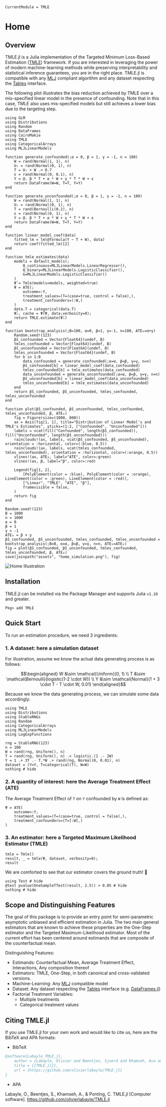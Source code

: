 ```@meta
CurrentModule = TMLE
```

# Home

## Overview

TMLE.jl is a Julia implementation of the Targeted Minimum Loss-Based Estimation ([TMLE](https://link.springer.com/book/10.1007/978-1-4419-9782-1)) framework. If you are interested in leveraging the power of modern machine-learning methods while preserving interpretability and statistical inference guarantees, you are in the right place. TMLE.jl is compatible with any [MLJ](https://alan-turing-institute.github.io/MLJ.jl/dev/) compliant algorithm and any dataset respecting the [Tables](https://tables.juliadata.org/stable/) interface.

The following plot illustrates the bias reduction achieved by TMLE over a mis-specified linear model in the presence of confounding. Note that in this case, TMLE also uses mis-specified models but still achieves a lower bias due to the targeting step.

```@setup intro
using GLM
using Distributions
using Random
using DataFrames
using CairoMakie
using TMLE
using CategoricalArrays
using MLJLinearModels

function generate_confounded(;α = 0, β = 1, γ = -1, n = 100)
    W = rand(Normal(1, 1), n)
    Uₜ = rand(Normal(0, 1), n)
    T = Uₜ + W .< 0.7
    ϵ = rand(Normal(0, 0.1), n)
    Y = @. β * T + α * W + γ * T * W + ϵ
    return DataFrame(W=W, T=T, Y=Y)
end

function generate_unconfounded(;α = 0, β = 1, γ = -1, n = 100)
    W = rand(Normal(1, 1), n)
    Uₜ = rand(Normal(0, 1), n)
    T = rand(Bernoulli(0.2), n)
    ϵ = rand(Normal(0, 1), n)
    Y = @. β * T + α * W + γ * T * W + ϵ
    return DataFrame(W=W, T=T, Y=Y)
end

function linear_model_coef(data)
    fitted_lm = lm(@formula(Y ~ T + W), data)
    return coef(fitted_lm)[2]
end

function tmle_estimates(data)
    models = default_models(;
        Q_continuous=MLJLinearModels.LinearRegressor(),
        Q_binary=MLJLinearModels.LogisticClassifier(),
        G=MLJLinearModels.LogisticClassifier()
    )
    Ψ̂ = Tmle(models=models, weighted=true)
    Ψ = ATE(;
        outcome=:Y, 
        treatment_values=(T=(case=true, control = false),),
        treatment_confounders=(:W,)
    )
    data.T = categorical(data.T)
    Ψ̂ₙ, cache = Ψ̂(Ψ, data;verbosity=0);
    return TMLE.estimate(Ψ̂ₙ)
end

function bootstrap_analysis(;B=100, α=0, β=1, γ=-1, n=100, ATE₀=α+γ)
    Random.seed!(123)
    β̂s_confounded = Vector{Float64}(undef, B)
    tmles_confounded = Vector{Float64}(undef, B)
    β̂s_unconfounded = Vector{Float64}(undef, B)
    tmles_unconfounded = Vector{Float64}(undef, B)
    for b in 1:B
        data_confounded = generate_confounded(;α=α, β=β, γ=γ, n=n)
        β̂s_confounded[b] = linear_model_coef(data_confounded)
        tmles_confounded[b] = tmle_estimates(data_confounded)
        data_unconfounded = generate_unconfounded(;α=α, β=β, γ=γ, n=n)
        β̂s_unconfounded[b] = linear_model_coef(data_unconfounded)
        tmles_unconfounded[b] = tmle_estimates(data_unconfounded)
    end
    return β̂s_confounded, β̂s_unconfounded, tmles_confounded, tmles_unconfounded
end

function plot(β̂s_confounded, β̂s_unconfounded, tmles_confounded, tmles_unconfounded, β, ATE₀)
    fig = Figure(size=(1000, 800))
    ax = Axis(fig[1, 1], title="Distribution of Linear Model's and TMLE's Estimates", yticks=(1:2, ["Confounded", "Unconfounded"]))
    labels = vcat(fill("Confounded", length(β̂s_confounded)), fill("Unconfounded", length(β̂s_unconfounded)))
    rainclouds!(ax, labels, vcat(β̂s_confounded, β̂s_unconfounded), orientation = :horizontal, color=(:blue, 0.5))
    rainclouds!(ax, labels, vcat(tmles_confounded, tmles_unconfounded), orientation = :horizontal, color=(:orange, 0.5))
    vlines!(ax, ATE₀, label="ATE", color=:green)
    vlines!(ax, β, label="β", color=:red)

    Legend(fig[1, 2], 
        [PolyElement(color = :blue), PolyElement(color = :orange), LineElement(color = :green), LineElement(color = :red)], 
        ["Linear", "TMLE", "ATE", "β"], 
        framevisible = false,
    )
    return fig
end

Random.seed!(123)
B = 1000
n = 1000
α = 0
β = 1
γ = -1
ATE₀ = β + γ
β̂s_confounded, β̂s_unconfounded, tmles_confounded, tmles_unconfounded = bootstrap_analysis(;B=B, α=α, β=β, γ=γ, n=n, ATE₀=ATE₀)
fig = plot(β̂s_confounded, β̂s_unconfounded, tmles_confounded, tmles_unconfounded, β, ATE₀)
save(joinpath("assets", "home_simulation.png"), fig)
```

![Home Illustration](assets/home_simulation.png)

## Installation

TMLE.jl can be installed via the Package Manager and supports Julia `v1.10` and greater.

```Pkg
Pkg> add TMLE
```

## Quick Start

To run an estimation procedure, we need 3 ingredients:

### 1. A dataset: here a simulation dataset

For illustration, assume we know the actual data generating process is as follows:

```math
\begin{aligned}
W  &\sim \mathcal{Uniform}(0, 1) \\
T  &\sim \mathcal{Bernoulli}(logistic(1-2 \cdot W)) \\
Y  &\sim \mathcal{Normal}(1 + 3 \cdot T - T \cdot W, 0.01)
\end{aligned}
```

Because we know the data generating process, we can simulate some data accordingly:

```@example quick-start
using TMLE
using Distributions
using StableRNGs
using Random
using CategoricalArrays
using MLJLinearModels
using LogExpFunctions

rng = StableRNG(123)
n = 100
W = rand(rng, Uniform(), n)
T = rand(rng, Uniform(), n) .< logistic.(1 .- 2W)
Y = 1 .+ 3T .- T.*W .+ rand(rng, Normal(0, 0.01), n)
dataset = (Y=Y, T=categorical(T), W=W)
nothing # hide
```

### 2. A quantity of interest: here the Average Treatment Effect (ATE)

The Average Treatment Effect of ``T`` on ``Y`` confounded by ``W`` is defined as:

```@example quick-start
Ψ = ATE(
    outcome=:Y, 
    treatment_values=(T=(case=true, control = false),), 
    treatment_confounders=(T=[:W],)
)
```

### 3. An estimator: here a Targeted Maximum Likelihood Estimator (TMLE)

```@example quick-start
tmle = Tmle()
result, _ = tmle(Ψ, dataset, verbosity=0);
result
```

We are comforted to see that our estimator covers the ground truth! 🥳

```@example quick-start
using Test # hide
@test pvalue(OneSampleTTest(result, 2.5)) > 0.05 # hide
nothing # hide
```

## Scope and Distinguishing Features

The goal of this package is to provide an entry point for semi-parametric asymptotic unbiased and efficient estimation in Julia. The two main general estimators that are known to achieve these properties are the One-Step estimator and the Targeted Maximum-Likelihood estimator. Most of the current effort has been centered around estimands that are composite of the counterfactual mean.

Distinguishing Features:

- Estimands: Counterfactual Mean, Average Treatment Effect, Interactions, Any composition thereof
- Estimators: TMLE, One-Step, in both canonical and cross-validated versions.
- Machine-Learning: Any [MLJ](https://alan-turing-institute.github.io/MLJ.jl/stable/) compatible model
- Dataset: Any dataset respecting the [Tables](https://tables.juliadata.org/stable/) interface (e.g. [DataFrames.jl](https://dataframes.juliadata.org/stable/))
- Factorial Treatment Variables:
  - Multiple treatments
  - Categorical treatment values

## Citing TMLE.jl

If you use TMLE.jl for your own work and would like to cite us, here are the BibTeX and APA formats:

- BibTeX

```bibtex
@software{Labayle_TMLE_jl,
    author = {Labayle, Olivier and Beentjes, Sjoerd and Khamseh, Ava and Ponting, Chris},
    title = {{TMLE.jl}},
    url = {https://github.com/olivierlabayle/TMLE.jl}
}
```

- APA

Labayle, O., Beentjes, S., Khamseh, A., & Ponting, C. TMLE.jl [Computer software]. https://github.com/olivierlabayle/TMLE.jl